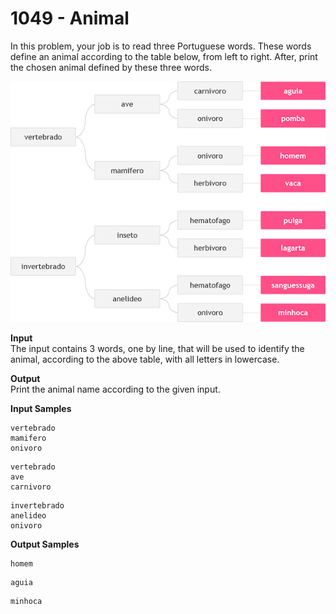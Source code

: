 # 1049 - Animal

In this problem, your job is to read three Portuguese words. These words define an animal according to the table below, from left to right. After, print the chosen animal defined by these three words.

![1049_Animal.webp](https://github.com/ricrochads/beecrowd-solutions/blob/main/01.%20Beginner/1049%20-%20Animal/1049_Animal.webp)

**Input**<br>
The input contains 3 words, one by line, that will be used to identify the animal, according to the above table, with all letters in lowercase.

**Output**<br>
Print the animal name according to the given input.

**Input Samples**
```
vertebrado    
mamifero   
onivoro   
```
```
vertebrado    
ave        
carnivoro 
```
```
invertebrado  
anelideo   
onivoro
```

**Output Samples**
```
homem
```         
```
aguia
```
```         
minhoca
```